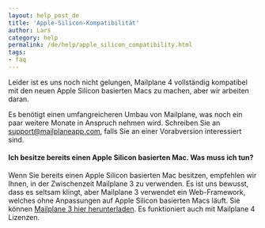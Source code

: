 ```yaml
---
layout: help_post_de
title: 'Apple-Silicon-Kompatibilität'
author: Lars
category: help
permalink: /de/help/apple_silicon_compatibility.html
tags:
- faq
---
```


Leider ist es uns noch nicht gelungen, Mailplane 4 vollständig kompatibel mit den neuen Apple Silicon basierten Macs zu machen, aber wir arbeiten daran.

Es benötigt einen umfangreicheren Umbau von Mailplane, was noch ein paar weitere Monate in Anspruch nehmen wird.
Schreiben Sie an [support@mailplaneapp.com](mailto:support@mailplaneapp.com), falls Sie an einer Vorabversion interessiert sind.

#### Ich besitze bereits einen Apple Silicon basierten Mac. Was muss ich tun?

Wenn Sie bereits einen Apple Silicon basierten Mac besitzen, empfehlen wir Ihnen, in der Zwischenzeit Mailplane 3 zu verwenden.
Es ist uns bewusst, dass es seltsam klingt, aber Mailplane 3 verwendet ein Web-Framework, welches ohne Anpassungen auf Apple Silicon basierten Macs läuft.
Sie können [Mailplane 3 hier herunterladen](https://update.mailplaneapp.com/mailplane_3.php). Es funktioniert auch mit Mailplane 4 Lizenzen.
